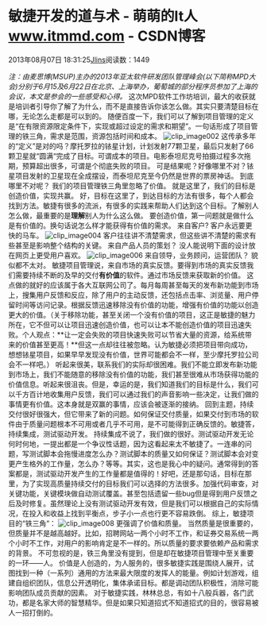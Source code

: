 
# 敏捷开发的道与术 - 萌萌的It人 www.itmmd.com - CSDN博客


2013年08月07日 18:31:25[Jlins](https://me.csdn.net/dyllove98)阅读数：1449


*注：由麦思博(MSUP)主办的2013年亚太软件研发团队管理峰会(以下简称MPD大会)分别于6月15及6月22日在北京、上海举办，葡萄城的部分程序员参加了上海的会议，本文是参会的一些感受和心得。*
这次MPD软件工作坊培训，最大的收获就是培训者引导你了解了为什么，而不是直接告诉你该怎么做。其实只要清楚目标在哪，无论怎么走都是可以到的。
随便百度一下，我们可以了解到项目管理的定义是“在有限资源限定条件下，实现或超过设定的需求和期望”。一句话形成了项目管理的铁三角，需求是范围，资源包括时间和成本。
![clip_image002](https://img-blog.csdn.net/20130807183101687?watermark/2/text/aHR0cDovL2Jsb2cuY3Nkbi5uZXQvZHlsbG92ZTk4/font/5a6L5L2T/fontsize/400/fill/I0JBQkFCMA==/dissolve/70/gravity/SouthEast)
这传承多年的“定义”是对的吗？摩托罗拉的铱星计划，计划发射77颗卫星，最后只发射了66颗卫星就“圆满“完成了目标。可谓成本的项目。电影泰坦尼克号拍摄过程多次拖期，预算超出很多，可谓是个彻底失败的项目。
可是结果呢？好像哪里不对？铱星项目发射的卫星现在全成摆设，而泰坦尼克至今仍然是世界的票房神话。
到底哪里不对呢？
我们的项目管理铁三角里忽略了价值。
就是这里了，我们的目标是创造价值，实现共赢。
好，目标在这里了，到达目标的方法有很多，每个人都会找到方法。敏捷有很多的流派，有很多的实践来帮助人们达到这个目标。了解别人怎么做，最重要的是**理解**别人为什么这么做。
要创造价值，第一问题就是做什么是有价值的。换句话说怎么样才能获得有价值的需求。
来自客户? 客户永远要更快的马车。
![clip_image004](https://img-blog.csdn.net/20130807183102953?watermark/2/text/aHR0cDovL2Jsb2cuY3Nkbi5uZXQvZHlsbG92ZTk4/font/5a6L5L2T/fontsize/400/fill/I0JBQkFCMA==/dissolve/70/gravity/SouthEast)
客户往往讲不清楚需求，但这些讲不清楚的需求有些甚至是影响整个结构的关键。
来自产品人员的策划？ 没人能说明下面的设计放在网页上更受用户喜欢。
![clip_image006](https://img-blog.csdn.net/20130807183103593?watermark/2/text/aHR0cDovL2Jsb2cuY3Nkbi5uZXQvZHlsbG92ZTk4/font/5a6L5L2T/fontsize/400/fill/I0JBQkFCMA==/dissolve/70/gravity/SouthEast)
来自领导，业务顾问，运营团队？
貌似都不太对。
敏捷项目管理说，来自市场的真实反馈。要得到市场的真实反馈我们需要持续不断的及早的交付**有价值**的软件。通过市场反馈来获取新的价值。
这点做的就好的应该属于各大互联网公司了。每月每周甚至每天的发布新功能到市场上，搜集用户反馈和反应，除了用户的主动反馈，还包括点击率、浏览量、用户停留时间等访问记录。根据反馈迅速移除没有价值的功能，增强有价值的功能以创造更大的价值。（关于移除功能，甚至关闭一个没有价值的项目，这正是敏捷的魅力所在，它不但可以让项目迅速创造价值，也可以让本不能创造价值的项目迅速失败。个人观点：**让一定会失败的项目快速失败可以节省大量的资源，给系统带来的价值甚至更高！**但这一点却往往被忽略。认为敏捷必须把项目带向成功，想想铱星项目，如果早早发现没有价值，世界可能都会不一样，至少摩托罗拉公司会不一样吧。）
听起来很美，联系我们的实际却很困难。我们不能立即发布新功能到市场上，我们不能随意的移除没有价值的功能，我们甚至很难从市场获得功能的价值信息。听起来很沮丧。但是，幸运的是，我们知道我们的目标是什么，我们可以千方百计地收集用户反馈，我们可以通过我们的声音影响一些决定，让我们做的事情更有价值。这本身就是双赢的事情，应该会被逐渐的接纳。
回到主题，持续交付很好很强大，但它带来了新的问题。如何保证交付质量，如果交付到市场的软件由于质量问题根本不可用或者几乎不可用，是不可能得到正确反馈的。敏捷答，持续集成，测试驱动开发。
持续集成不说了，我们做的很好。测试驱动开发无论何时何地，一提出都是一个争议性话题，因为这看起来太不敏捷了。一连串的问题，写测试脚本会拖慢进度怎么办？测试脚本的质量又如何保证？测试脚本会对变更产生格外的工作量，怎么办？等等。其实，这也是我心中的疑问。通常得到的答案都是，测试驱动开发产生的工作量都是值得的！好吧，还是那句话，目标在那里，为了实现高质量持续交付的目标我们可以选择的方法很多。加强代码审查，对关键功能，关键模块做自动测试覆盖。甚至包括遗留一些bug但是得到用户反馈之后及时修复。虽然理论上没有测试驱动开发有效，但是我们可以根据自己的实际情况，在投入和收益上找到平衡点，步子小一点也行更不容易跌倒。
综上，敏捷项目的“铁三角“：
![clip_image008](https://img-blog.csdn.net/20130807183104468?watermark/2/text/aHR0cDovL2Jsb2cuY3Nkbi5uZXQvZHlsbG92ZTk4/font/5a6L5L2T/fontsize/400/fill/I0JBQkFCMA==/dissolve/70/gravity/SouthEast)
更强调了价值和质量。
当然质量是很重要的，但质量并不是越高越好。比如，招聘网站一两个小时不工作，和证券交易系统一两个小时不工作，对用户的影响肯定是不一样的。所以质量的要求要依赖产品和需求的背景。
不可忽视的是，铁三角里没有提到，但是却在敏捷项目管理中至关重要的一环——人。
价值是人创造的，为人服务的，很多敏捷实践是围绕人展开，试图找到一种（一系列）通用的方法来最大限度的发挥人的能量。例如计划游戏，组建自组织团队，信息公开透明化，集体承诺目标。都是调动团队积极性，消除可能影响团队成员贡献的因素。
对于敏捷实践，林林总总，有如十八般兵器，各门武功，都是名家大师的智慧精华。但是如果只知道招式不知道招式的目的，很容易被人一招打倒的。



